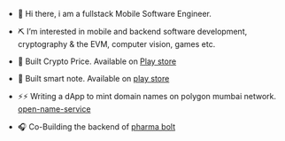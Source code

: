- 👋 Hi there, i am a fullstack Mobile Software Engineer.

- ⛏ I’m interested in mobile and backend software development, cryptography & the EVM, computer vision, games etc.

- 🍥 Built Crypto Price. Available on [Play store](https://play.google.com/store/apps/details?id=com.chinonso.coingecko)

- 🗽 Built smart note. Available on [play store](https://play.google.com/store/apps/details?id=com.flutter.smartnote)

- ⚡⚡ Writing a dApp to mint domain names on polygon mumbai network. [open-name-service](https://github.com/viktorvoltz/open-name-service)

- 🎧 Co-Building the backend of [pharma bolt](https://pharmabolt.herokuapp.com/)


<!---
viktorvoltz/viktorvoltz is a ✨ special ✨ repository because its `README.md` (this file) appears on your GitHub profile.
You can click the Preview link to take a look at your changes.
--->
